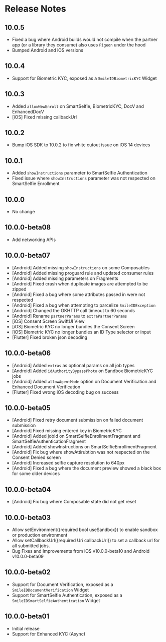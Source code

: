 # Release Notes

## 10.0.5

* Fixed a bug where Android builds would not compile when the partner app (or a library they consume) also uses `Pigeon` under the hood
* Bumped Android and iOS versions

## 10.0.4

* Support for Biometric KYC, exposed as a `SmileIDBiometricKYC` Widget

## 10.0.3

* Added `allowNewEnroll` on SmartSelfie, BiometricKYC, DocV and EnhancedDocV
* \[iOS] Fixed missing callbackUrl

## 10.0.2

* Bump iOS SDK to 10.0.2 to fix white cutout issue on iOS 14 devices

## 10.0.1

* Added `showInstructions` parameter to SmartSelfie Authentication
* Fixed issue where `showInstructions` parameter was not respected on SmartSelfie Enrollment

## 10.0.0

* No change

## 10.0.0-beta08

* Add networking APIs

## 10.0.0-beta07

* \[Android] Added missing `showInstructions` on some Composables
* \[Android] Added missing proguard rule and updated consumer rules
* \[Android] Added missing parameters on Fragments
* \[Android] Fixed crash when duplicate images are attempted to be zipped
* \[Android] Fixed a bug where some attributes passed in were not respected
* \[Android] Fixed a bug when attempting to parcelize `SmileIDException`
* \[Android] Changed the OKHTTP call timeout to 60 seconds
* \[Android] Rename `partnerParams` to `extraPartnerParams`
* \[iOS] Consent Screen SwiftUI View
* \[iOS] Biometric KYC no longer bundles the Consent Screen
* \[iOS] Biometric KYC no longer bundles an ID Type selector or input
* \[Flutter] Fixed broken json decoding

## 10.0.0-beta06

* \[Android] Added `extras` as optional params on all job types
* \[Android] Added `idAuthorityBypassPhoto` on Sandbox BiometricKYC jobs
* \[Android] Added `allowAgentMode` option on Document Verification and Enhanced Document Verification
* \[Flutter] Fixed wrong iOS decoding bug on success

## 10.0.0-beta05

* \[Android] Fixed retry document submission on failed document submission
* \[Android] Fixed missing entered key in BiometricKYC
* \[Android] Added jobId on SmartSelfieEnrollmentFragment and SmartSelfieAuthenticationFragment
* \[Android] Added showInstructions on SmartSelfieEnrollmentFragment
* \[Android] Fix bug where showAttirubtion was not respected on the Consent Denied screen
* \[Android] Increased selfie capture resolution to 640px
* \[Android] Fixed a bug where the document preview showed a black box for some older devices

## 10.0.0-beta04

* \[Android] Fix bug where Composable state did not get reset

## 10.0.0-beta03

* Allow setEnvironment({required bool useSandbox}) to enable sandbox or production environment
* Allow setCallbackUrl({required Uri callbackUrl}) to set a callback url for all submitted jobs.
* Bug Fixes and Improvements from iOS v10.0.0-beta10 and Android v10.0.0-beta09

## 10.0.0-beta02

* Support for Document Verification, exposed as a `SmileIDDocumentVerification` Widget
* Support for SmartSelfie Authentication, exposed as a `SmileIDSmartSelfieAuthentication` Widget

## 10.0.0-beta01

* Initial release
* Support for Enhanced KYC (Async)
